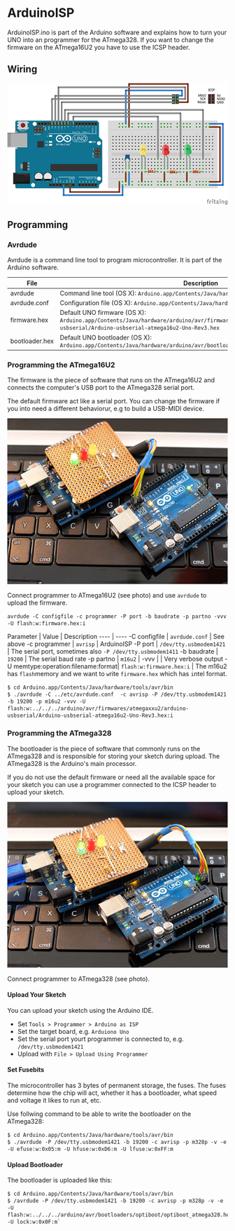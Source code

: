 # ArduinoISP

ArduinoISP.ino is part of the Arduino software and explains how to turn your UNO into an programmer for the ATmega328. If you want to change the firmware on the ATmega16U2 you have to use the ICSP header.

## Wiring

![Upload firmware](./images/breadboard.png)

## Programming

### Avrdude

Avrdude is a command line tool to program microcontroller. It is part of the Arduino software.

File | Description
---- | ----
avrdude | Command line tool (OS X): `Arduino.app/Contents/Java/hardware/tools/avr/bin/avrdude`
avrdude.conf | Configuration file (OS X): `Arduino.app/Contents/Java/hardware/tools/avr/etc/avrdude.conf`
firmware.hex | Default UNO firmware (OS X): `Arduino.app/Contents/Java/hardware/arduino/avr/firmwares/atmegaxxu2/arduino-usbserial/Arduino-usbserial-atmega16u2-Uno-Rev3.hex`
bootloader.hex | Default UNO bootloader (OS X): `Arduino.app/Contents/Java/hardware/arduino/avr/bootloaders/optiboot/optiboot_atmega328.hex`

### Programming the ATmega16U2

The firmware is the piece of software that runs on the ATmega16U2 and connects the computer's USB port to the ATmega328 serial port.

The default firmware act like a serial port. You can change the firmware if you into need a different behaviorur, e.g to build a USB-MIDI device.

![Upload firmware](./images/firmware.jpg)

Connect programmer to ATmega16U2 (see photo) and use `avrdude` to upload the firmware.

	avrdude -C configfile -c programmer -P port -b baudrate -p partno -vvv -U flash:w:firmware.hex:i

Parameter | Value | Description
---- | ----
-C configfile | `avrdude.conf` | See above
-c programmer | `avrisp` | ArduinoISP
-P port | `/dev/tty.usbmodem1421` | The serial port, sometimes also `-P /dev/tty.usbmodem1411`
-b baudrate | `19200` | The serial baud rate
-p partno | `m16u2` | 
-vvv | | Very verbose output
-U memtype:operation:filename:format| `flash:w:firmware.hex:i` | The m16u2 has `flash`memory and we want to `w`rite `firmware.hex` which has `i`ntel format.

	$ cd Arduino.app/Contents/Java/hardware/tools/avr/bin
	$ ./avrdude -C ../etc/avrdude.conf  -c avrisp -P /dev/tty.usbmodem1421 -b 19200 -p m16u2 -vvv -U flash:w:../../../arduino/avr/firmwares/atmegaxxu2/arduino-usbserial/Arduino-usbserial-atmega16u2-Uno-Rev3.hex:i

### Programming the ATmega328

The bootloader is the piece of software that commonly runs on the ATmega328 and is responsible for storing your sketch during upload. The ATmega328 is the Arduino's main processor.

If you do not use the default firmware or need all the available space for your sketch you can use a programmer connected to the ICSP header to upload your sketch.

![Upload bootloader](./images/bootloader.jpg)

Connect programmer to ATmega328 (see photo).

#### Upload Your Sketch

You can upload your sketch using the Arduino IDE.

- Set `Tools > Programmer > Arduino as ISP`
- Set the target board, e.g. `Arduiono Uno`
- Set the serial port yourt programmer is connected to, e.g. `/dev/tty.usbmodem1421`
- Upload with `File > Upload Using Programmer`

#### Set Fusebits

The microcontroller has 3 bytes of permanent storage, the fuses. The fuses determine how the chip will act, whether it has a bootloader, what speed and voltage it likes to run at, etc.

Use follwing command to be able to write the bootloader on the ATmega328:

	$ cd Arduino.app/Contents/Java/hardware/tools/avr/bin
	$ ./avrdude -P /dev/tty.usbmodem1421 -b 19200 -c avrisp -p m328p -v -e -U efuse:w:0x05:m -U hfuse:w:0xD6:m -U lfuse:w:0xFF:m

#### Upload Bootloader

The bootloader is uploaded like this:

	$ cd Arduino.app/Contents/Java/hardware/tools/avr/bin
	$ /avrdude -P /dev/tty.usbmodem1421 -b 19200 -c avrisp -p m328p -v -e -U flash:w:../../../arduino/avr/bootloaders/optiboot/optiboot_atmega328.hex -U lock:w:0x0F:m`


